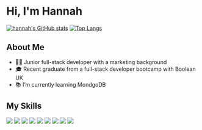 # Hi, I'm Hannah
[![hannah's GitHub stats](https://github-readme-stats.vercel.app/api?username=hannah68&hide=stars,issues&count_private=true&show_icons=true&theme=cobalt&include_all_commits)](https://github.com/hannah68/github-readme-stats) [![Top Langs](https://github-readme-stats.vercel.app/api/top-langs/?username=hannah68&layout=compact&langs_count=8&bg_color=ccccff)](https://github.com/hannah68/github-readme-stats)

## About Me
- :woman_technologist: Junior full-stack developer with a marketing background
- :mortar_board: Recent graduate from a full-stack developer bootcamp with Boolean UK 
- :books: I’m currently learning MondgoDB



## My Skills
![](https://img.shields.io/badge/HTML-informational?style=flat&color=2bbc8a)
![](https://img.shields.io/badge/CSS-informational?style=flat&color=2bbc8a)
![](https://img.shields.io/badge/Javascript-informational?style=flat&color=2bbc8a)
![](https://img.shields.io/badge/React-informational?style=flat&color=2bbc8a)
![](https://img.shields.io/badge/Typescript-informational?style=flat&color=2bbc8a)
![](https://img.shields.io/badge/Node.js-informational?style=flat&color=2bbc8a)
![](https://img.shields.io/badge/PostgresSQL-informational?style=flat&color=2bbc8a)
![](https://img.shields.io/badge/SCSS-informational?style=flat&color=2bbc8a)
![](https://img.shields.io/badge/Bootstrap-informational?style=flat&color=2bbc8a)
